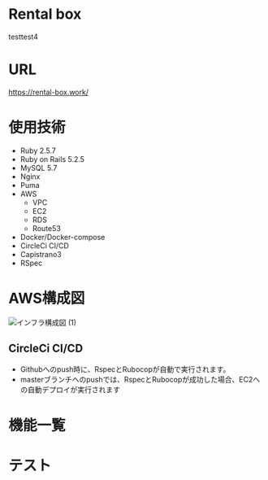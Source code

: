 # Rental box

testtest4

# URL
https://rental-box.work/

# 使用技術
- Ruby 2.5.7
- Ruby on Rails 5.2.5
- MySQL 5.7
- Nginx
- Puma
- AWS
  - VPC
  - EC2
  - RDS
  - Route53
- Docker/Docker-compose
- CircleCi CI/CD
- Capistrano3
- RSpec

# AWS構成図
![インフラ構成図 (1)](https://user-images.githubusercontent.com/65978449/114654892-13b6d780-9d26-11eb-9ac1-b188d16d340c.jpg)

## CircleCi CI/CD
- Githubへのpush時に、RspecとRubocopが自動で実行されます。
- masterブランチへのpushでは、RspecとRubocopが成功した場合、EC2への自動デプロイが実行されます

# 機能一覧

# テスト